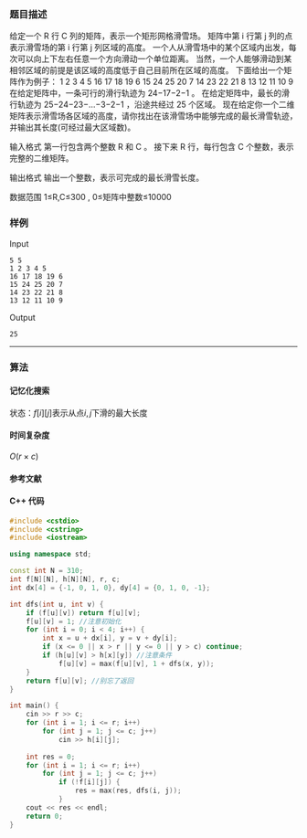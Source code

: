 ### 题目描述

给定一个  R  行  C  列的矩阵，表示一个矩形网格滑雪场。
矩阵中第  i  行第  j  列的点表示滑雪场的第  i  行第  j  列区域的高度。
一个人从滑雪场中的某个区域内出发，每次可以向上下左右任意一个方向滑动一个单位距离。
当然，一个人能够滑动到某相邻区域的前提是该区域的高度低于自己目前所在区域的高度。
下面给出一个矩阵作为例子：
 1  2  3  4 5
16 17 18 19 6
15 24 25 20 7
14 23 22 21 8
13 12 11 10 9
在给定矩阵中，一条可行的滑行轨迹为  24−17−2−1 。
在给定矩阵中，最长的滑行轨迹为  25−24−23−…−3−2−1 ，沿途共经过  25  个区域。
现在给定你一个二维矩阵表示滑雪场各区域的高度，请你找出在该滑雪场中能够完成的最长滑雪轨迹，并输出其长度(可经过最大区域数)。

输入格式
第一行包含两个整数  R  和  C 。
接下来  R  行，每行包含  C  个整数，表示完整的二维矩阵。

输出格式
输出一个整数，表示可完成的最长滑雪长度。

数据范围
1≤R,C≤300 ,
0≤矩阵中整数≤10000

### 样例

Input

```
5 5
1 2 3 4 5
16 17 18 19 6
15 24 25 20 7
14 23 22 21 8
13 12 11 10 9
```

Output

```
25
```

----------

### 算法
#### 记忆化搜索

状态：$f[i][j]$表示从点$i, j$下滑的最大长度

#### 时间复杂度

$O(r \times c)$

#### 参考文献

#### C++ 代码

``` cpp
#include <cstdio>
#include <cstring>
#include <iostream>

using namespace std;

const int N = 310;
int f[N][N], h[N][N], r, c;
int dx[4] = {-1, 0, 1, 0}, dy[4] = {0, 1, 0, -1};

int dfs(int u, int v) {
    if (f[u][v]) return f[u][v];
    f[u][v] = 1; //注意初始化
    for (int i = 0; i < 4; i++) {
        int x = u + dx[i], y = v + dy[i];
        if (x <= 0 || x > r || y <= 0 || y > c) continue;
        if (h[u][v] > h[x][y]) //注意条件
            f[u][v] = max(f[u][v], 1 + dfs(x, y)); 
    }
    return f[u][v]; //别忘了返回
}

int main() {
    cin >> r >> c;
    for (int i = 1; i <= r; i++)
        for (int j = 1; j <= c; j++)
            cin >> h[i][j];
            
    int res = 0;
    for (int i = 1; i <= r; i++)
        for (int j = 1; j <= c; j++)
            if (!f[i][j]) {
                res = max(res, dfs(i, j));
            }
    cout << res << endl;
    return 0;
}
```